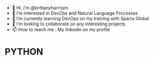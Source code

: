 - 👋 Hi, I’m @brittanyharrison
- 👀 I’m interested in DevOps and Natural Language Processes
- 🌱 I’m currently learning DevOps on my training with Sparta Global
- 💞️ I’m looking to collaborate on any interesting projects
- 📫 How to reach me : My linkedin on my profile

<!---
brittanyharrison/brittanyharrison is a ✨ special ✨ repository because its `README.md` (this file) appears on your GitHub profile.
You can click the Preview link to take a look at your changes.
--->
# PYTHON
